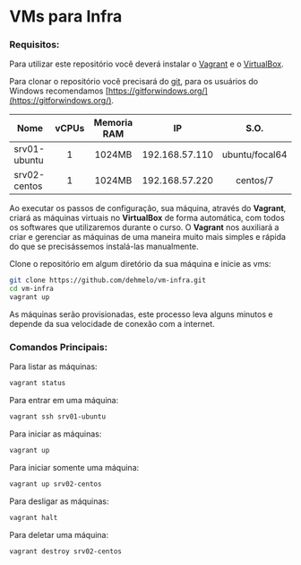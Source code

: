 # VMs para Infra

### Requisitos:

Para utilizar este repositório você deverá instalar o [Vagrant](https://www.vagrantup.com/) e o [VirtualBox](https://www.virtualbox.org/).

Para clonar o repositório você precisará do [git](https://git-scm.com/), para os usuários do Windows recomendamos [https://gitforwindows.org/](https://gitforwindows.org/).

Nome            | vCPUs | Memoria RAM | IP             | S.O.         
----------------|:-----:|:-----------:|:--------------:|:---------------:
srv01-ubuntu    | 1     | 1024MB      | 192.168.57.110 | ubuntu/focal64
srv02-centos    | 1     | 1024MB      | 192.168.57.220 | centos/7

Ao executar os passos de configuração, sua máquina, através do **Vagrant**, criará as máquinas virtuais no **VirtualBox** de forma automática, com todos os softwares que utilizaremos durante o curso. O **Vagrant** nos auxiliará a criar e gerenciar as máquinas de uma maneira muito mais simples e rápida do que se precisássemos instalá-las manualmente.

Clone o repositório em algum diretório da sua máquina e inicie as vms:

```bash
git clone https://github.com/dehmelo/vm-infra.git
cd vm-infra
vagrant up
```

As máquinas serão provisionadas, este processo leva alguns minutos e depende da sua velocidade de conexão com a internet.

### Comandos Principais:

Para listar as máquinas:

```bash
vagrant status
```

Para entrar em uma máquina:

```bash
vagrant ssh srv01-ubuntu
```

Para iniciar as máquinas:

```bash
vagrant up
```

Para iniciar somente uma máquina:

```bash
vagrant up srv02-centos
```

Para desligar as máquinas:

```bash
vagrant halt
```

Para deletar uma máquina:

```bash
vagrant destroy srv02-centos
```

